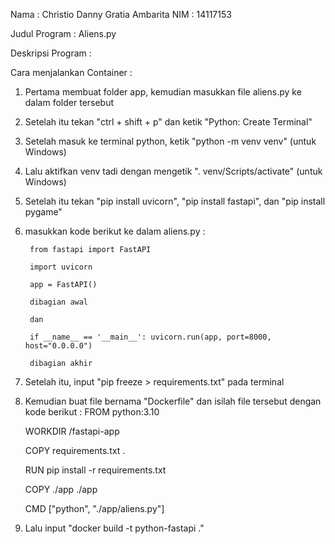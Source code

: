 Nama : Christio Danny Gratia Ambarita
NIM : 14117153

Judul Program : Aliens.py

Deskripsi Program : 

Cara menjalankan Container :

1. Pertama membuat folder app, kemudian masukkan file aliens.py ke dalam folder tersebut
2. Setelah itu tekan "ctrl + shift + p" dan ketik "Python: Create Terminal"
3. Setelah masuk ke terminal python, ketik "python -m venv venv" (untuk Windows)
4. Lalu aktifkan venv tadi dengan mengetik ". venv/Scripts/activate" (untuk Windows)
5. Setelah itu tekan "pip install uvicorn", "pip install fastapi", dan "pip install pygame"
6. masukkan kode berikut ke dalam aliens.py :

        from fastapi import FastAPI

        import uvicorn

        app = FastAPI()

        dibagian awal

        dan 

        if __name__ == '__main__': uvicorn.run(app, port=8000, host="0.0.0.0")

        dibagian akhir
7. Setelah itu, input "pip freeze > requirements.txt" pada terminal
8. Kemudian buat file bernama "Dockerfile" dan isilah file tersebut dengan kode berikut :
    FROM python:3.10

    WORKDIR /fastapi-app

    COPY requirements.txt . 

    RUN pip install -r requirements.txt

    COPY ./app ./app

    CMD ["python", "./app/aliens.py"]
9. Lalu input "docker build -t python-fastapi ."